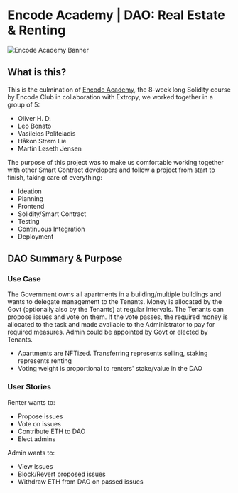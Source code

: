 # Encode Academy | DAO: Real Estate & Renting

![Encode Academy Banner](https://miro.medium.com/max/1200/1*2oKn50rnX3Ddy6QSGHQg-A.jpeg)

## What is this?

This is the culmination of [Encode Academy](https://www.encode.club/encode-academy), the 8-week long Solidity course by Encode Club in collaboration with Extropy, we worked together in a group of 5:

- Oliver H. D.
- Leo Bonato
- Vasileios Politeiadis
- Håkon Strøm Lie
- Martin Løseth Jensen

The purpose of this project was to make us comfortable working together with other Smart Contract developers and follow a project from start to finish, taking care of everything:

- Ideation
- Planning
- Frontend
- Solidity/Smart Contract
- Testing
- Continuous Integration
- Deployment

## DAO Summary & Purpose

### Use Case

The Government owns all apartments in a building/multiple buildings and wants to delegate management to the Tenants. Money is allocated by the Govt (optionally also by the Tenants) at regular intervals. The Tenants can propose issues and vote on them. If the vote passes, the required money is allocated to the task and made available to the Administrator to pay for required measures. Admin could be appointed by Govt or elected by Tenants.

- Apartments are NFTized. Transferring represents selling, staking represents renting
- Voting weight is proportional to renters' stake/value in the DAO

### User Stories

Renter wants to:

- Propose issues
- Vote on issues
- Contribute ETH to DAO
- Elect admins

Admin wants to:

- View issues
- Block/Revert proposed issues
- Withdraw ETH from DAO on passed issues
